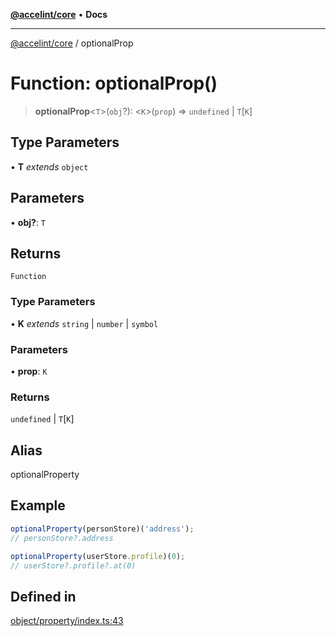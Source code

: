 [**@accelint/core**](../README.md) • **Docs**

***

[@accelint/core](../README.md) / optionalProp

# Function: optionalProp()

> **optionalProp**\<`T`\>(`obj`?): \<`K`\>(`prop`) => `undefined` \| `T`\[`K`\]

## Type Parameters

• **T** *extends* `object`

## Parameters

• **obj?**: `T`

## Returns

`Function`

### Type Parameters

• **K** *extends* `string` \| `number` \| `symbol`

### Parameters

• **prop**: `K`

### Returns

`undefined` \| `T`\[`K`\]

## Alias

optionalProperty

## Example

```ts
optionalProperty(personStore)('address');
// personStore?.address

optionalProperty(userStore.profile)(0);
// userStore?.profile?.at(0)
```

## Defined in

[object/property/index.ts:43](https://github.com/gohypergiant/standard-toolkit/blob/87ae5060c82d212b75a10cafb0030b08916e90f1/packages/core/src/object/property/index.ts#L43)
